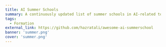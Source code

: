 ```yaml
---
title: AI Summer Schools
summary: A continuously updated list of summer schools in AI-related topics with deadline/fees information.
tags:
  - Formation
external_link: https://github.com/hazratali/awesome-ai-summerschool
banner: 'summer.png'
cover: 'summer.png'
---
```


